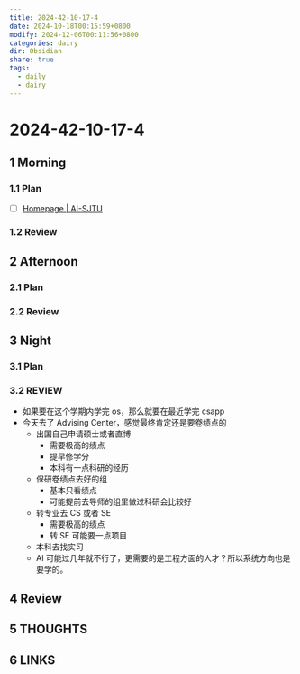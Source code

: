 ```yaml
---
title: 2024-42-10-17-4
date: 2024-10-18T00:15:59+0800
modify: 2024-12-06T00:11:56+0800
categories: dairy
dir: Obsidian
share: true
tags:
  - daily
  - dairy
---
```


# 2024-42-10-17-4

## 1 Morning

### 1.1 Plan

- [ ] [Homepage | AI-SJTU](https://aisjtu.icu/)

### 1.2 Review

## 2 Afternoon

### 2.1 Plan

### 2.2 Review

## 3 Night

### 3.1 Plan

### 3.2 REVIEW

- 如果要在这个学期内学完 os，那么就要在最近学完 csapp
- 今天去了 Advising Center，感觉最终肯定还是要卷绩点的
	- 出国自己申请硕士或者直博
		- 需要极高的绩点
		- 提早修学分
		- 本科有一点科研的经历
	- 保研卷绩点去好的组
		- 基本只看绩点
		- 可能提前去导师的组里做过科研会比较好
	- 转专业去 CS 或者 SE
		- 需要极高的绩点
		- 转 SE 可能要一点项目
	- 本科去找实习
	- AI 可能过几年就不行了，更需要的是工程方面的人才？所以系统方向也是要学的。

## 4 Review

## 5 THOUGHTS

## 6 LINKS